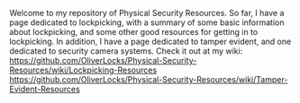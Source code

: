 Welcome to my repository of Physical Security Resources. So far, I have a page dedicated to lockpicking, with a summary of some basic information about lockpicking, and some other good resources for getting in to lockpicking. In addition, I have a page dedicated to tamper evident, and one dedicated to security camera systems. Check it out at my wiki:
https://github.com/OliverLocks/Physical-Security-Resources/wiki/Lockpicking-Resources
https://github.com/OliverLocks/Physical-Security-Resources/wiki/Tamper-Evident-Resources
